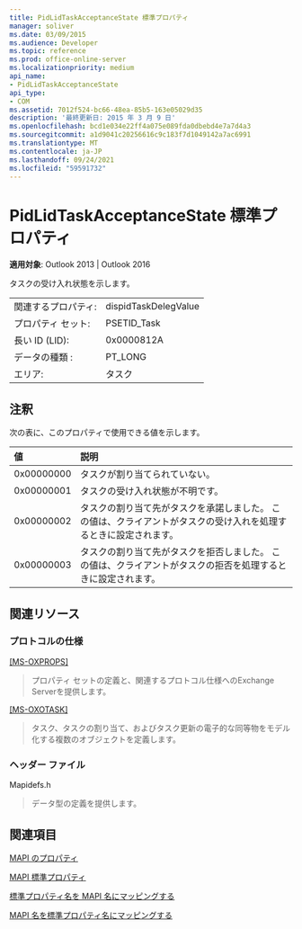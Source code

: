 ```yaml
---
title: PidLidTaskAcceptanceState 標準プロパティ
manager: soliver
ms.date: 03/09/2015
ms.audience: Developer
ms.topic: reference
ms.prod: office-online-server
ms.localizationpriority: medium
api_name:
- PidLidTaskAcceptanceState
api_type:
- COM
ms.assetid: 7012f524-bc66-48ea-85b5-163e05029d35
description: '最終更新日: 2015 年 3 月 9 日'
ms.openlocfilehash: bcd1e034e22ff4a075e089fda0dbebd4e7a7d4a3
ms.sourcegitcommit: a1d9041c20256616c9c183f7d1049142a7ac6991
ms.translationtype: MT
ms.contentlocale: ja-JP
ms.lasthandoff: 09/24/2021
ms.locfileid: "59591732"
---
```

# <a name="pidlidtaskacceptancestate-canonical-property"></a>PidLidTaskAcceptanceState 標準プロパティ

  
  
**適用対象**: Outlook 2013 | Outlook 2016 
  
タスクの受け入れ状態を示します。
  
|||
|:-----|:-----|
|関連するプロパティ:  <br/> |dispidTaskDelegValue  <br/> |
|プロパティ セット:  <br/> |PSETID_Task  <br/> |
|長い ID (LID):  <br/> |0x0000812A  <br/> |
|データの種類 :   <br/> |PT_LONG  <br/> |
|エリア:  <br/> |タスク  <br/> |
   
## <a name="remarks"></a>注釈

次の表に、このプロパティで使用できる値を示します。
  
|**値**|**説明**|
|:-----|:-----|
|0x00000000  <br/> |タスクが割り当てられていない。  <br/> |
|0x00000001  <br/> |タスクの受け入れ状態が不明です。  <br/> |
|0x00000002  <br/> |タスクの割り当て先がタスクを承諾しました。 この値は、クライアントがタスクの受け入れを処理するときに設定されます。  <br/> |
|0x00000003  <br/> |タスクの割り当て先がタスクを拒否しました。 この値は、クライアントがタスクの拒否を処理するときに設定されます。  <br/> |
   
## <a name="related-resources"></a>関連リソース

### <a name="protocol-specifications"></a>プロトコルの仕様

[[MS-OXPROPS]](https://msdn.microsoft.com/library/f6ab1613-aefe-447d-a49c-18217230b148%28Office.15%29.aspx)
  
> プロパティ セットの定義と、関連するプロトコル仕様へのExchange Serverを提供します。
    
[[MS-OXOTASK]](https://msdn.microsoft.com/library/55600ec0-6195-4730-8436-59c7931ef27e%28Office.15%29.aspx)
  
> タスク、タスクの割り当て、およびタスク更新の電子的な同等物をモデル化する複数のオブジェクトを定義します。
    
### <a name="header-files"></a>ヘッダー ファイル

Mapidefs.h
  
> データ型の定義を提供します。
    
## <a name="see-also"></a>関連項目



[MAPI のプロパティ](mapi-properties.md)
  
[MAPI 標準プロパティ](mapi-canonical-properties.md)
  
[標準プロパティ名を MAPI 名にマッピングする](mapping-canonical-property-names-to-mapi-names.md)
  
[MAPI 名を標準プロパティ名にマッピングする](mapping-mapi-names-to-canonical-property-names.md)

